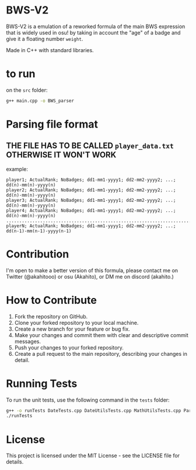 # BWS-V2
BWS-V2 is a emulation of a reworked formula of the main BWS expression that is widely used in osu! by taking in account the "age" of a badge and give it a floating number ```weight```.

Made in C++ with standard libraries.

# to run
on the `src` folder:
```bash
g++ main.cpp -o BWS_parser
```
# Parsing file format

## THE FILE HAS TO BE CALLED `player_data.txt` OTHERWISE IT WON'T WORK
example:
```
player1; ActualRank; NoBadges; dd1-mm1-yyyy1; dd2-mm2-yyyy2; ...; dd(n)-mm(n)-yyyy(n)
player2; ActualRank; NoBadges; dd1-mm1-yyyy1; dd2-mm2-yyyy2; ...; dd(n)-mm(n)-yyyy(n)
player3; ActualRank; NoBadges; dd1-mm1-yyyy1; dd2-mm2-yyyy2; ...; dd(n)-mm(n)-yyyy(n)
player4; ActualRank; NoBadges; dd1-mm1-yyyy1; dd2-mm2-yyyy2; ...; dd(n)-mm(n)-yyyy(n)
...........................................................................................
playerN; ActualRank; NoBadges; dd1-mm1-yyyy1; dd2-mm2-yyyy2; ...; dd(n-1)-mm(n-1)-yyyy(n-1)
```

# Contribution
I'm open to make a better version of this formula, please contact me on Twitter (@akahitooo) or osu (Akahito), or DM me on discord (akahito.)

# How to Contribute

1. Fork the repository on GitHub.
2. Clone your forked repository to your local machine.
3. Create a new branch for your feature or bug fix.
4. Make your changes and commit them with clear and descriptive commit messages.
5. Push your changes to your forked repository.
6. Create a pull request to the main repository, describing your changes in detail.

# Running Tests

To run the unit tests, use the following command in the `tests` folder:
```bash
g++ -o runTests DateTests.cpp DateUtilsTests.cpp MathUtilsTests.cpp ParserTests.cpp PlayerTests.cpp -I ../include
./runTests
```

# License

This project is licensed under the MIT License - see the LICENSE file for details.
